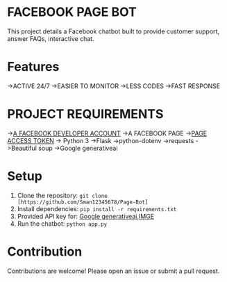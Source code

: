 # FACEBOOK PAGE BOT

This project details a Facebook chatbot built to provide customer support,  answer FAQs,  interactive chat.

# Features
->ACTIVE 24/7
->EASIER TO MONITOR 
->LESS CODES
->FAST RESPONSE 

# PROJECT REQUIREMENTS 
-><a href="https://metadeveloper.com">A FACEBOOK DEVELOPER ACCOUNT</a>
->A FACEBOOK PAGE
-><a href="https://developers.facebook.com/tools/explorer">PAGE ACCESS TOKEN</a>
-> Python 3
->Flask
->python-dotenv 
->requests
->Beautiful soup 
->Google generativeai 

# Setup

1.  Clone the repository:  `git clone [https://github.com/Sman12345678/Page-Bot]`
2.  Install dependencies: `pip install -r requirements.txt`
3.  Provided API key for: <a href="ai.google.dev">Google generativeai</a>,<a href="im.ge">IMGE</a>
5.  Run the chatbot: `python app.py`
# Contribution 

Contributions are welcome! Please open an issue or submit a pull request.



